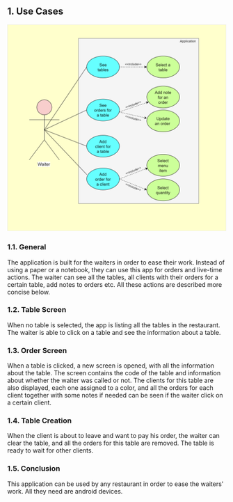 ## 1. Use Cases

![Use Case Diagram](UseCaseDiagram.png)

### 1.1. General
The application is built for the waiters in order to ease their work. Instead of using a paper or a notebook, they can use this app for orders and live-time actions.
The waiter can see all the tables, all clients with their orders for a certain table, add notes to orders etc. All these actions are described more concise below.

### 1.2. Table Screen
When no table is selected, the app is listing all the tables in the restaurant. The waiter is able to click on a table and see the information about a table.

### 1.3. Order Screen
When a table is clicked, a new screen is opened, with all the information about the table. The screen contains the code of the table and information about whether the waiter was called or not. The clients for this table are also displayed, each one assigned to a color, and all the orders for each client together with some notes if needed can be seen if the waiter click on a certain client.

### 1.4. Table Creation
When the client is about to leave and want to pay his order, the waiter can clear the table, and all the orders for this table are removed. The table is ready to wait for other clients.

### 1.5. Conclusion
This application can be used by any restaurant in order to ease the waiters' work. All they need are android devices. 
